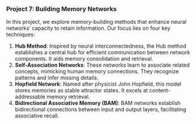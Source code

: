 ### **Project 7: Building Memory Networks**

In this project, we explore memory-building methods that enhance neural networks’ capacity to retain information. Our focus lies on four key techniques:

1. **Hub Method**: Inspired by neural interconnectedness, the Hub method establishes a central hub for efficient communication between network components. It aids memory consolidation and retrieval.
2. **Self-Association Networks**: These networks learn to associate related concepts, mimicking human memory connections. They recognize patterns and infer missing details.
3. **Hopfield Network**: Named after physicist John Hopfield, this model stores memories as stable attractor states. It excels at content-addressable memory retrieval.
4. **Bidirectional Associative Memory (BAM)**: BAM networks establish bidirectional connections between input and output layers, facilitating associative recall.
